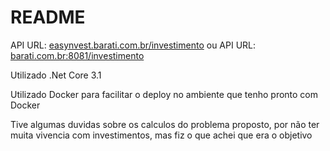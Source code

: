 # README

API URL: [easynvest.barati.com.br/investimento](http://easynvest.barati.com.br/investimento)
ou
API URL: [barati.com.br:8081/investimento](http://barati.com.br:8081/investimento)

Utilizado .Net Core 3.1

Utilizado Docker para facilitar o deploy no ambiente que tenho pronto com Docker

Tive algumas duvidas sobre os calculos do problema proposto, por não ter muita vivencia com investimentos, mas fiz o que achei que era o objetivo
